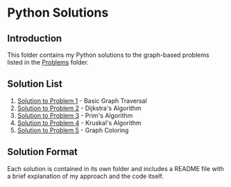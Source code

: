 # Python Solutions

## Introduction
This folder contains my Python solutions to the graph-based problems listed in the [Problems](../Problems) folder.

## Solution List
1. [Solution to Problem 1](./Problem1) - Basic Graph Traversal
2. [Solution to Problem 2](./Problem2) - Dijkstra's Algorithm
3. [Solution to Problem 3](./Problem3) - Prim's Algorithm
4. [Solution to Problem 4](./Problem4) - Kruskal's Algorithm
5. [Solution to Problem 5](./Problem5) - Graph Coloring

## Solution Format
Each solution is contained in its own folder and includes a README file with a brief explanation of my approach and the code itself.